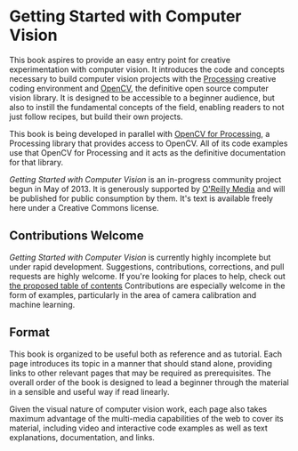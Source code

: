 # Getting Started with Computer Vision

This book aspires to provide an easy entry point for creative experimentation with computer vision. It introduces the code and concepts necessary to build computer vision projects with the [Processing](http://processing.org) creative coding environment and [OpenCV](http://opencv.org), the definitive open source computer vision library. It is designed to be accessible to a beginner audience, but also to instill the fundamental concepts of the field, enabling readers to not just follow recipes, but build their own projects.

This book is being developed in parallel with [OpenCV for Processing](http://github.com/atduskgreg/opencv-processing), a Processing library that provides access to OpenCV. All of its code examples use that OpenCV for Processing and it acts as the definitive documentation for that library.

_Getting Started with Computer Vision_ is an in-progress community project begun in May of 2013. It is generously supported by [O'Reilly Media](http://oreill.com) and will be published for public consumption by them. It's text is available freely here under a Creative Commons license.

## Contributions Welcome

_Getting Started with Computer Vision_ is currently highly incomplete but under rapid development. Suggestions, contributions, corrections, and pull requests are highly welcome. If you're looking for places to help, check out [the proposed table of contents](https://github.com/atduskgreg/opencv-processing-book/blob/master/book/toc.md) Contributions are especially welcome in the form of examples, particularly in the area of camera calibration and machine learning.


## Format

This book is organized to be useful both as reference and as tutorial. Each page introduces its topic in a manner that should stand alone, providing links to other relevant pages that may be required as prerequisites. The overall order of the book is designed to lead a beginner through the material in a sensible and useful way if read linearly.

Given the visual nature of computer vision work, each page also takes maximum advantage of the multi-media capabilities of the web to cover its material, including video and interactive code examples as well as text explanations, documentation, and links.
